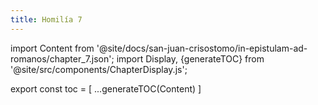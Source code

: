 ```yaml
---
title: Homilía 7
---
```


import Content from '@site/docs/san-juan-crisostomo/in-epistulam-ad-romanos/chapter_7.json';
import Display, {generateTOC} from '@site/src/components/ChapterDisplay.js';

<Display data={Content} />

export const toc = [
  ...generateTOC(Content)
]
